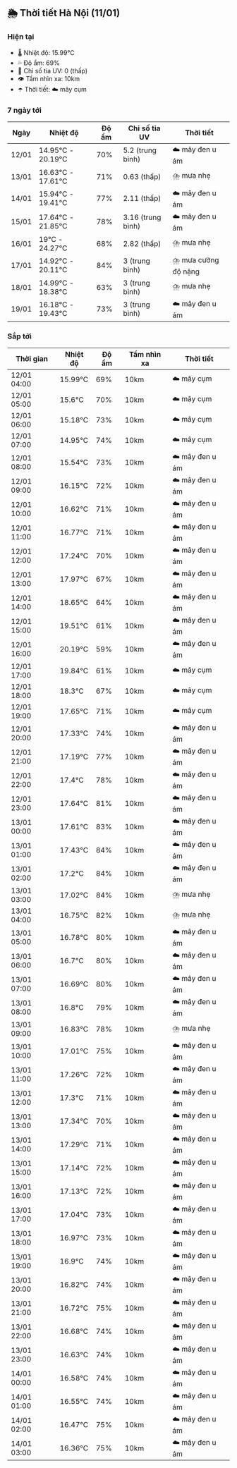 ## 🌦️ Thời tiết Hà Nội (11/01)

### Hiện tại

- 🌡️ Nhiệt độ: 15.99℃
- 💦 Độ ẩm: 69%
- 🌟 Chỉ số tia UV: 0 (thấp)
- 👁️ Tầm nhìn xa: 10km
- ☂️ Thời tiết: ☁️ mây cụm

### 7 ngày tới

| Ngày | Nhiệt độ | Độ ẩm | Chỉ số tia UV | Thời tiết |
| --- | --- | --- | --- | --- |
| 12/01 | 14.95℃ - 20.19℃ | 70% | 5.2 (trung bình) | ☁️ mây đen u ám |
| 13/01 | 16.63℃ - 17.61℃ | 71% | 0.63 (thấp) | ⛈️ mưa nhẹ |
| 14/01 | 15.94℃ - 19.41℃ | 77% | 2.11 (thấp) | ☁️ mây đen u ám |
| 15/01 | 17.64℃ - 21.85℃ | 78% | 3.16 (trung bình) | ☁️ mây đen u ám |
| 16/01 | 19℃ - 24.27℃ | 68% | 2.82 (thấp) | ⛈️ mưa nhẹ |
| 17/01 | 14.92℃ - 20.11℃ | 84% | 3 (trung bình) | ⛈️ mưa cường độ nặng |
| 18/01 | 14.99℃ - 18.38℃ | 63% | 3 (trung bình) | ⛈️ mưa nhẹ |
| 19/01 | 16.18℃ - 19.43℃ | 73% | 3 (trung bình) | ☁️ mây đen u ám |

### Sắp tới

| Thời gian | Nhiệt độ | Độ ẩm | Tầm nhìn xa | Thời tiết |
| --- | --- | --- | --- | --- |
| 12/01 04:00 | 15.99℃ | 69% | 10km | ☁️ mây cụm |
| 12/01 05:00 | 15.6℃ | 70% | 10km | ☁️ mây cụm |
| 12/01 06:00 | 15.18℃ | 73% | 10km | ☁️ mây cụm |
| 12/01 07:00 | 14.95℃ | 74% | 10km | ☁️ mây cụm |
| 12/01 08:00 | 15.54℃ | 73% | 10km | ☁️ mây đen u ám |
| 12/01 09:00 | 16.15℃ | 72% | 10km | ☁️ mây đen u ám |
| 12/01 10:00 | 16.62℃ | 71% | 10km | ☁️ mây đen u ám |
| 12/01 11:00 | 16.77℃ | 71% | 10km | ☁️ mây đen u ám |
| 12/01 12:00 | 17.24℃ | 70% | 10km | ☁️ mây đen u ám |
| 12/01 13:00 | 17.97℃ | 67% | 10km | ☁️ mây đen u ám |
| 12/01 14:00 | 18.65℃ | 64% | 10km | ☁️ mây đen u ám |
| 12/01 15:00 | 19.51℃ | 61% | 10km | ☁️ mây đen u ám |
| 12/01 16:00 | 20.19℃ | 59% | 10km | ☁️ mây đen u ám |
| 12/01 17:00 | 19.84℃ | 61% | 10km | ☁️ mây cụm |
| 12/01 18:00 | 18.3℃ | 67% | 10km | ☁️ mây cụm |
| 12/01 19:00 | 17.65℃ | 71% | 10km | ☁️ mây cụm |
| 12/01 20:00 | 17.33℃ | 74% | 10km | ☁️ mây đen u ám |
| 12/01 21:00 | 17.19℃ | 77% | 10km | ☁️ mây đen u ám |
| 12/01 22:00 | 17.4℃ | 78% | 10km | ☁️ mây đen u ám |
| 12/01 23:00 | 17.64℃ | 81% | 10km | ☁️ mây đen u ám |
| 13/01 00:00 | 17.61℃ | 83% | 10km | ☁️ mây đen u ám |
| 13/01 01:00 | 17.43℃ | 84% | 10km | ☁️ mây đen u ám |
| 13/01 02:00 | 17.2℃ | 84% | 10km | ☁️ mây đen u ám |
| 13/01 03:00 | 17.02℃ | 84% | 10km | ⛈️ mưa nhẹ |
| 13/01 04:00 | 16.75℃ | 82% | 10km | ⛈️ mưa nhẹ |
| 13/01 05:00 | 16.78℃ | 80% | 10km | ☁️ mây đen u ám |
| 13/01 06:00 | 16.7℃ | 80% | 10km | ☁️ mây đen u ám |
| 13/01 07:00 | 16.69℃ | 80% | 10km | ☁️ mây đen u ám |
| 13/01 08:00 | 16.8℃ | 79% | 10km | ☁️ mây đen u ám |
| 13/01 09:00 | 16.83℃ | 78% | 10km | ⛈️ mưa nhẹ |
| 13/01 10:00 | 17.01℃ | 75% | 10km | ☁️ mây đen u ám |
| 13/01 11:00 | 17.26℃ | 72% | 10km | ☁️ mây đen u ám |
| 13/01 12:00 | 17.3℃ | 71% | 10km | ☁️ mây đen u ám |
| 13/01 13:00 | 17.34℃ | 70% | 10km | ☁️ mây đen u ám |
| 13/01 14:00 | 17.29℃ | 71% | 10km | ☁️ mây đen u ám |
| 13/01 15:00 | 17.14℃ | 72% | 10km | ☁️ mây đen u ám |
| 13/01 16:00 | 17.13℃ | 72% | 10km | ☁️ mây đen u ám |
| 13/01 17:00 | 17.04℃ | 73% | 10km | ☁️ mây đen u ám |
| 13/01 18:00 | 16.97℃ | 73% | 10km | ☁️ mây đen u ám |
| 13/01 19:00 | 16.9℃ | 74% | 10km | ☁️ mây đen u ám |
| 13/01 20:00 | 16.82℃ | 74% | 10km | ☁️ mây đen u ám |
| 13/01 21:00 | 16.72℃ | 75% | 10km | ☁️ mây đen u ám |
| 13/01 22:00 | 16.68℃ | 74% | 10km | ☁️ mây đen u ám |
| 13/01 23:00 | 16.63℃ | 74% | 10km | ☁️ mây đen u ám |
| 14/01 00:00 | 16.58℃ | 74% | 10km | ☁️ mây đen u ám |
| 14/01 01:00 | 16.55℃ | 74% | 10km | ☁️ mây đen u ám |
| 14/01 02:00 | 16.47℃ | 75% | 10km | ☁️ mây đen u ám |
| 14/01 03:00 | 16.36℃ | 75% | 10km | ☁️ mây đen u ám |
